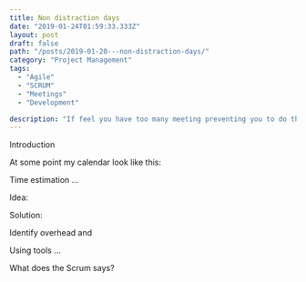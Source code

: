 ```yaml
---
title: Non distraction days
date: "2019-01-24T01:59:33.333Z"
layout: post
draft: false
path: "/posts/2019-01-20---non-distraction-days/"
category: "Project Management"
tags:
  - "Agile"
  - "SCRUM"
  - "Meetings"
  - "Development"

description: "If feel you have too many meeting preventing you to do the actual work you should proably read this."
---
```


Introduction

At some point my calendar look like this:


Time estimation ...


Idea:


Solution:



Identify overhead and 



Using tools ...


What does the Scrum says?

